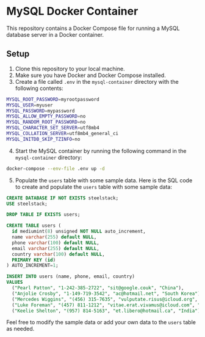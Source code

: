 # MySQL Docker Container

This repository contains a Docker Compose file for running a MySQL database server in a Docker container.

## Setup

1. Clone this repository to your local machine.
2. Make sure you have Docker and Docker Compose installed.
3. Create a file called `.env` in the `mysql-container` directory with the following contents:

```bash
MYSQL_ROOT_PASSWORD=myrootpassword
MYSQL_USER=myuser
MYSQL_PASSWORD=mypassword
MYSQL_ALLOW_EMPTY_PASSWORD=no
MYSQL_RANDOM_ROOT_PASSWORD=no
MYSQL_CHARACTER_SET_SERVER=utf8mb4
MYSQL_COLLATION_SERVER=utf8mb4_general_ci
MYSQL_INITDB_SKIP_TZINFO=no
```

4. Start the MySQL container by running the following command in the `mysql-container` directory:

```bash
docker-compose --env-file .env up -d
```

5. Populate the `users` table with some sample data. Here is the SQL code to create and populate the `users` table with some sample data:

```sql
CREATE DATABASE IF NOT EXISTS steelstack;
USE steelstack;

DROP TABLE IF EXISTS users;

CREATE TABLE users (
  id mediumint(8) unsigned NOT NULL auto_increment,
  name varchar(255) default NULL,
  phone varchar(100) default NULL,
  email varchar(255) default NULL,
  country varchar(100) default NULL,
  PRIMARY KEY (id)
) AUTO_INCREMENT=1;

INSERT INTO users (name, phone, email, country)
VALUES
  ("Pearl Patton", "1-242-385-2722", "sit@google.couk", "China"),
  ("Anjolie Crosby", "1-149-719-3542", "ac@hotmail.net", "South Korea"),
  ("Mercedes Wiggins", "(456) 315-7635", "vulputate.risus@icloud.org", "Mexico"),
  ("Luke Foreman", "(457) 811-1212", "vitae.erat.vivamus@icloud.com", "Ukraine"),
  ("Keelie Shelton", "(957) 814-5163", "et.libero@hotmail.ca", "India");
```

Feel free to modify the sample data or add your own data to the `users` table as needed.
